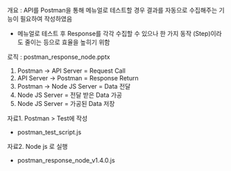 개요 : API를 Postman을 통해 메뉴얼로 테스트할 경우 결과를 자동으로 수집해주는 기능이 필요하여 작성하였음
- 메뉴얼로 테스트 후 Response를 각각 수집할 수 있으나 한 가지 동작 (Step)이라도 줄이는 등으로 효율을 높히기 위함

로직 : postman_response_node.pptx
1. Postman -> API Server = Request Call
2. API Server -> Postman = Response Return
3. Postman -> Node JS Server = Data 전달
4. Node JS Server = 전달 받은 Data 가공
5. Node JS Server = 가공된 Data 저장

자료1. Postman > Test에 작성
- postman_test_script.js

자료2. Node js 로 실행
- postman_response_node_v1.4.0.js
